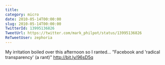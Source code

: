 ```yaml
---
title: 
category: micro
date: 2010-05-14T00:00:00
slug: 2010-05-14T00:00:00
TwitterId: 13995136826
TweetUrl: https://twitter.com/mark_philpot/status/13995136826
ReTweetUser: zephoria
---
```


<i class="fa fa-retweet" aria-hidden="true"></i> My irritation boiled over this afternoon so I ranted...  "Facebook and 'radical transparency' (a rant)" http://bit.ly/96sD5q